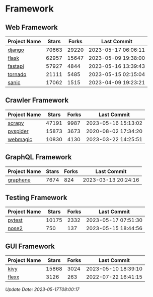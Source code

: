 # Framework

## Web Framework
| Project Name | Stars | Forks | Last Commit |
| ------------ | ----- | ----- | ----------- |
| [django](https://github.com/django/django) | 70663 | 29220 | 2023-05-17 06:06:11 |
| [flask](https://github.com/pallets/flask) | 62957 | 15647 | 2023-05-09 19:38:00 |
| [fastapi](https://github.com/tiangolo/fastapi) | 57927 | 4844 | 2023-05-16 13:39:43 |
| [tornado](https://github.com/tornadoweb/tornado) | 21111 | 5485 | 2023-05-15 02:15:04 |
| [sanic](https://github.com/sanic-org/sanic) | 17062 | 1515 | 2023-04-09 19:23:21 |

## Crawler Framework
| Project Name | Stars | Forks | Last Commit |
| ------------ | ----- | ----- | ----------- |
| [scrapy](https://github.com/scrapy/scrapy) | 47191 | 9987 | 2023-05-16 15:13:02 |
| [pyspider](https://github.com/binux/pyspider) | 15873 | 3673 | 2020-08-02 17:34:20 |
| [webmagic](https://github.com/code4craft/webmagic) | 10830 | 4130 | 2023-03-22 14:25:51 |

## GraphQL Framework
| Project Name | Stars | Forks | Last Commit |
| ------------ | ----- | ----- | ----------- |
| [graphene](https://github.com/graphql-python/graphene) | 7674 | 824 | 2023-03-13 20:24:16 |

## Testing Framework
| Project Name | Stars | Forks | Last Commit |
| ------------ | ----- | ----- | ----------- |
| [pytest](https://github.com/pytest-dev/pytest) | 10175 | 2332 | 2023-05-17 07:51:30 |
| [nose2](https://github.com/nose-devs/nose2) | 750 | 137 | 2023-05-15 18:44:56 |

## GUI Framework
| Project Name | Stars | Forks | Last Commit |
| ------------ | ----- | ----- | ----------- |
| [kivy](https://github.com/kivy/kivy) | 15868 | 3024 | 2023-05-10 18:39:10 |
| [flexx](https://github.com/flexxui/flexx) | 3126 | 263 | 2022-07-22 16:41:15 |

*Update Date: 2023-05-17T08:00:17*